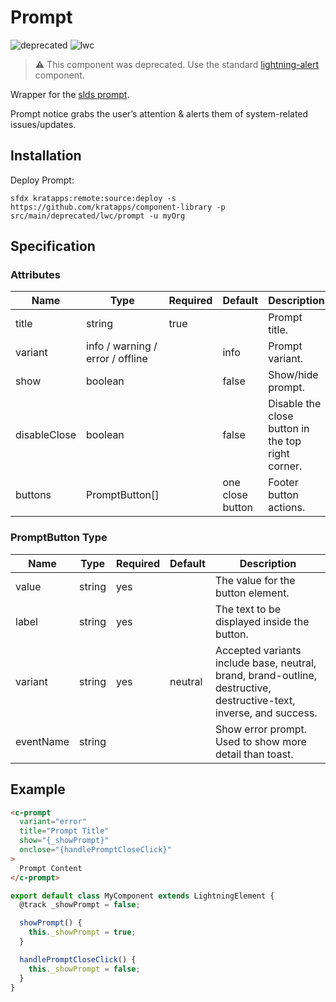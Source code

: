 # Prompt

![deprecated](https://img.shields.io/badge/DEPRECATED-red)
![lwc](https://img.shields.io/badge/LWC-component-blue)

> ⚠️ This component was deprecated.
> Use the standard
> [lightning-alert](https://developer.salesforce.com/docs/component-library/bundle/lightning-alert/documentation)
> component.

Wrapper for the [slds prompt](https://www.lightningdesignsystem.com/components/prompt/).

Prompt notice grabs the user’s attention & alerts them of system-related issues/updates.

## Installation

Deploy Prompt:

```text
sfdx kratapps:remote:source:deploy -s https://github.com/kratapps/component-library -p src/main/deprecated/lwc/prompt -u myOrg
```

## Specification

### Attributes

| Name         | Type                             | Required | Default          | Description                                       |
|--------------|----------------------------------|----------|------------------|---------------------------------------------------|
| title        | string                           | true     |                  | Prompt title.                                     |
| variant      | info / warning / error / offline |          | info             | Prompt variant.                                   |
| show         | boolean                          |          | false            | Show/hide prompt.                                 |
| disableClose | boolean                          |          | false            | Disable the close button in the top right corner. |
| buttons      | PromptButton[]                   |          | one close button | Footer button actions.                            |

### PromptButton Type

| Name      | Type   | Required | Default | Description                                                                                                         |
|-----------|--------|----------|---------|---------------------------------------------------------------------------------------------------------------------|
| value     | string | yes      |         | The value for the button element.                                                                                   |
| label     | string | yes      |         | The text to be displayed inside the button.                                                                         |
| variant   | string | yes      | neutral | Accepted variants include base, neutral, brand, brand-outline, destructive, destructive-text, inverse, and success. |
| eventName | string |          |         | Show error prompt. Used to show more detail than toast.                                                             |

## Example

```html
<c-prompt
  variant="error"
  title="Prompt Title"
  show="{_showPrompt}"
  onclose="{handlePromptCloseClick}"
>
  Prompt Content
</c-prompt>
```

```javascript
export default class MyComponent extends LightningElement {
  @track _showPrompt = false;

  showPrompt() {
    this._showPrompt = true;
  }

  handlePromptCloseClick() {
    this._showPrompt = false;
  }
}
```

